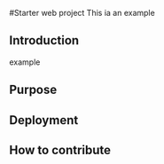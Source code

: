 #Starter web project
This ia an example
## Introduction
example
## Purpose
## Deployment
## How to contribute 